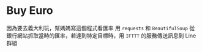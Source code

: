 # Buy Euro

因為要去義大利玩，幫媽媽寫這個程式看匯率
用 `requests` 和 `BeautifulSoup` 從銀行網站抓取當時的匯率，若達到特定目標時，用 `IFTTT` 的服務傳送訊息到 Line 群組
